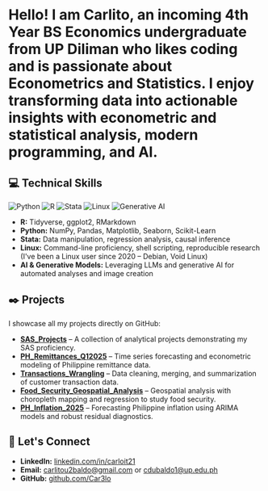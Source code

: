 # Hello! I am **Carlito**, an incoming 4th Year BS Economics undergraduate from UP Diliman who likes coding and is passionate about Econometrics and Statistics. I enjoy transforming data into actionable insights with econometric and statistical analysis, modern programming, and AI.

## :computer: Technical Skills

![Python](https://img.shields.io/badge/python-3670A0?style=for-the-badge&logo=python&logoColor=ffdd54)
![R](https://img.shields.io/badge/r-%23276DC3.svg?style=for-the-badge&logo=r&logoColor=white)
![Stata](https://img.shields.io/badge/Stata-00599C?style=for-the-badge&logo=stata&logoColor=white)
![Linux](https://img.shields.io/badge/Linux-FCC624?style=for-the-badge&logo=linux&logoColor=black)
![Generative AI](https://img.shields.io/badge/Generative%20AI-FF6600?style=for-the-badge&logo=openai&logoColor=white)

* **R:** Tidyverse, ggplot2, RMarkdown  
* **Python:** NumPy, Pandas, Matplotlib, Seaborn, Scikit-Learn  
* **Stata:** Data manipulation, regression analysis, causal inference  
* **Linux:** Command-line proficiency, shell scripting, reproducible research (I've been a Linux user since 2020 – Debian, Void Linux)  
* **AI & Generative Models:** Leveraging LLMs and generative AI for automated analyses and image creation

## :black_nib: Projects

I showcase all my projects directly on GitHub:

- **[SAS_Projects](https://github.com/Car3lo/SAS_Projects)** – A collection of analytical projects demonstrating my SAS proficiency.
- **[PH_Remittances_Q12025](https://github.com/Car3lo/PH_Remittances_Q12025)** – Time series forecasting and econometric modeling of Philippine remittance data.
- **[Transactions_Wrangling](https://github.com/Car3lo/Transactions_Wrangling)** – Data cleaning, merging, and summarization of customer transaction data.
- **[Food_Security_Geospatial_Analysis](https://github.com/Car3lo/Food_Security_Geospatial_Analysis)** – Geospatial analysis with choropleth mapping and regression to study food security.
- **[PH_Inflation_2025](https://github.com/Car3lo/PH_Inflation_2025)** – Forecasting Philippine inflation using ARIMA models and robust residual diagnostics.

## :envelope_with_arrow: Let's Connect

* **LinkedIn:** [linkedin.com/in/carloit21](https://www.linkedin.com/in/carloit21/)  
* **Email:** [carlitou2baldo@gmail.com](mailto:carlitou2baldo@gmail.com) or [cdubaldo1@up.edu.ph](mailto:cdubaldo1@up.edu.ph)  
* **GitHub:** [github.com/Car3lo](https://github.com/Car3lo)
